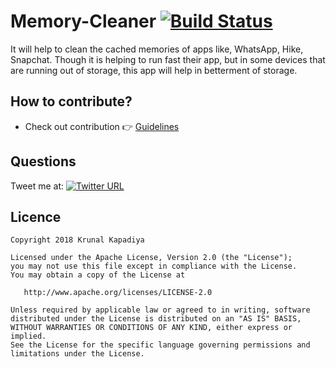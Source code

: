 # Memory-Cleaner [![Build Status](https://travis-ci.org/krunal3kapadiya/Memory-Cleaner.svg?branch=master)](https://travis-ci.org/krunal3kapadiya/Memory-Cleaner)

It will help to clean the cached memories of apps like, WhatsApp, Hike, Snapchat. Though it is helping to run fast their app, but in some devices that are running out of storage, this app will help in betterment of storage. 

## How to contribute?
- Check out contribution :point_right: [Guidelines](./CONTRIBUTING.md)  

## Questions

Tweet me at: 
[![Twitter URL](https://img.shields.io/badge/Twitter-@krunal3kapadiya-blue.svg?style=for-the-badge)](https://twitter.com/krunal3kapadiya)

## Licence
    Copyright 2018 Krunal Kapadiya

    Licensed under the Apache License, Version 2.0 (the "License");
    you may not use this file except in compliance with the License.
    You may obtain a copy of the License at

       http://www.apache.org/licenses/LICENSE-2.0

    Unless required by applicable law or agreed to in writing, software
    distributed under the License is distributed on an "AS IS" BASIS,
    WITHOUT WARRANTIES OR CONDITIONS OF ANY KIND, either express or implied.
    See the License for the specific language governing permissions and
    limitations under the License.

